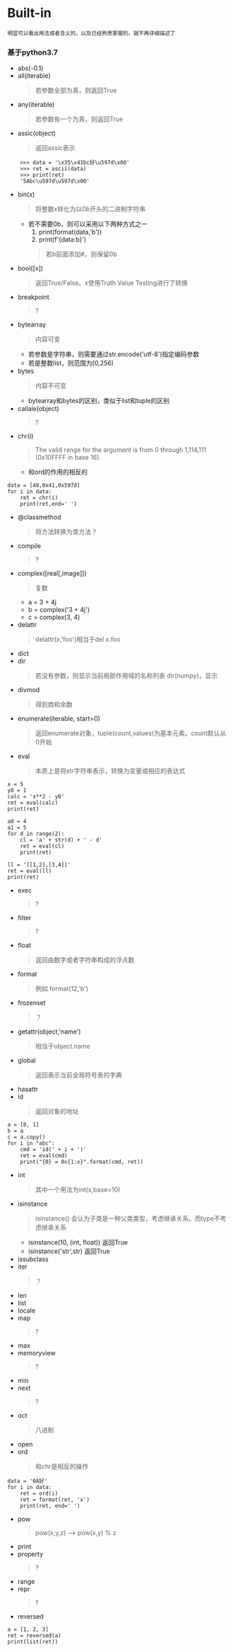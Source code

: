 # Built-in
` 明显可以看出用法或者含义的，以及已经熟悉掌握的，就不再详细描述了 `


### 基于python3.7
- abs(-0.1)
- all(iterable)
	> 若参数全部为真，则返回True
- any(iterable)
	> 若参数有一个为真，则返回True
- assic(object)
	> 返回assic表示
```
	>>> data = '\x35\x41bc好\u597d\x00'
	>>> ret = ascii(data)
	>>> print(ret)
	'5Abc\u597d\u597d\x00'
```
- bin(x)
	> 将整数x转化为以0b开头的二进制字符串
	- 若不需要0b，则可以采用以下两种方式之一
		1. print(format(data,'b'))
		2. print(f'{data:b}')
		> 若b前面添加#，则保留0b
- bool([x])
	> 返回True/False。x使用Truth Value Testing进行了转换
- breakpoint
	> ?
- bytearray
	> 内容可变
	- 若参数是字符串，则需要通过str.encode('utf-8')指定编码参数
	- 若是整数list，则范围为[0,256)
- bytes
	> 内容不可变
	- bytearray和bytes的区别，类似于list和tuple的区别
- callale(object)
	> ?
- chr(i)
	> The valid range for the argument is from 0 through 1,114,111 (0x10FFFF in base 16).
	- 和ord的作用的相反的
```
data = [48,0x41,0x597d]
for i in data:
    ret = chr(i)
    print(ret,end=' ')
```
- @classmethod
	> 将方法转换为类方法？
- compile
	> ?
- complex([real[,image]])
	> 复数
	- a = 3 + 4j
	- b = complex('3 + 4j')
	- c = complex(3, 4)
- delattr
	> delattr(x,'foo')相当于del x.foo
- dict
- dir
	> 若没有参数，则显示当前局部作用域的名称列表
	> dir(numpy)，显示
- divmod
	> 得到商和余数
- enumerate(iterable, start=0)
	> 返回enumerate对象，tuple(count,values)为基本元素。count默认从0开始
- eval
	> 本质上是将str字符串表示，转换为变量或相应的表达式
```
x = 5
y0 = 1
calc = 'x**2 - y0'
ret = eval(calc)
print(ret)

a0 = 4
a1 = 5
for d in range(2):
    cl = 'a' + str(d) + ' - d'
    ret = eval(cl)
    print(ret)

ll = '[[1,2],[3,4]]'
ret = eval(ll)
print(ret)
```
- exec
	> ?
- filter
	> ?
- float
	> 返回由数字或者字符串构成的浮点数
- format
	> 例如 format(12,'b')
- frozenset
	> ？
- getattr(object,'name')
	> 相当于object.name
- global
	> 返回表示当前全局符号表的字典
- hasattr
- id
	> 返回对象的地址
```
a = [0, 1]
b = a
c = a.copy()
for i in "abc":
    cmd = 'id(' + i + ')'
    ret = eval(cmd)
    print("{0} = 0x{1:x}".format(cmd, ret))

```
- int
	> 其中一个用法为int(x,base=10)
- isinstance
	> isinstance() 会认为子类是一种父类类型，考虑继承关系。而type不考虑继承关系
	- isinstance(10, (int, float)) 返回True
	- isinstance('str',str) 返回True
- issubclass
- iter
	> ？
- len
- list
- locale
- map
	> ?
- max
- memoryview
	> ?
- min
- next
	> ?
- oct
	> 八进制
- open
- ord
	> 和chr是相反的操作
```
data = '0A好'
for i in data:
    ret = ord(i)
    ret = format(ret, 'x')
    print(ret, end=' ')
```
- pow
	> pow(x,y,z) --> pow(x,y) % z 
- print
- property
	> ?
- range
- repr
	> ?
- reversed
```
a = [1, 2, 3]
ret = reversed(a)
print(list(ret))
```